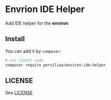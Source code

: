 # Envrion IDE Helper

Add IDE helper for the **environ**

## Install

You can add it by `composer`:

```bash
# use latest code
composer require persiliao/environ-ide-helper
```

## LICENSE

See [LICENSE](LICENSE)